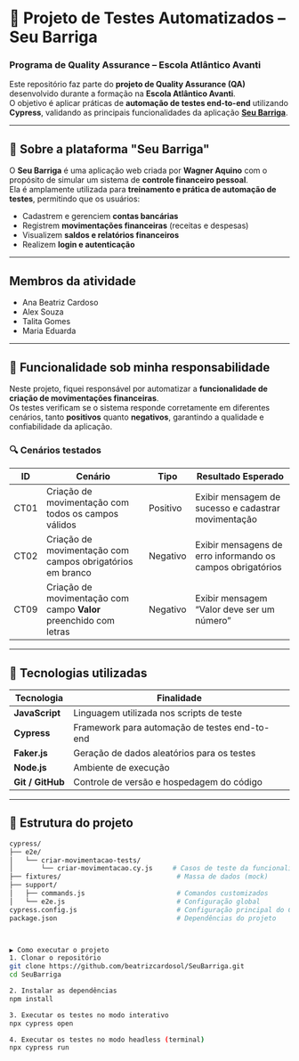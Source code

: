 # 🧾 Projeto de Testes Automatizados – Seu Barriga  
### Programa de Quality Assurance – Escola Atlântico Avanti

Este repositório faz parte do **projeto de Quality Assurance (QA)** desenvolvido durante a formação na **Escola Atlântico Avanti**.  
O objetivo é aplicar práticas de **automação de testes end-to-end** utilizando **Cypress**, validando as principais funcionalidades da aplicação [**Seu Barriga**](https://seubarriga.wcaquino.me/).

---

## 📘 Sobre a plataforma "Seu Barriga"

O **Seu Barriga** é uma aplicação web criada por **Wagner Aquino** com o propósito de simular um sistema de **controle financeiro pessoal**.  
Ela é amplamente utilizada para **treinamento e prática de automação de testes**, permitindo que os usuários:

- Cadastrem e gerenciem **contas bancárias**  
- Registrem **movimentações financeiras** (receitas e despesas)  
- Visualizem **saldos e relatórios financeiros**  
- Realizem **login e autenticação**

---

## Membros da atividade

- Ana Beatriz Cardoso
- Alex Souza
- Talita Gomes
- Maria Eduarda 

---

## 🧩 Funcionalidade sob minha responsabilidade

Neste projeto, fiquei responsável por automatizar a **funcionalidade de criação de movimentações financeiras**.  
Os testes verificam se o sistema responde corretamente em diferentes cenários, tanto **positivos** quanto **negativos**, garantindo a qualidade e confiabilidade da aplicação.

### 🔍 Cenários testados

| ID   | Cenário                                                        | Tipo      | Resultado Esperado                                        |
|------|----------------------------------------------------------------|-----------|------------------------------------------------------------|
| CT01 | Criação de movimentação com todos os campos válidos            | Positivo  | Exibir mensagem de sucesso e cadastrar movimentação        |
| CT02 | Criação de movimentação com campos obrigatórios em branco      | Negativo  | Exibir mensagens de erro informando os campos obrigatórios |
| CT09 | Criação de movimentação com campo **Valor** preenchido com letras | Negativo  | Exibir mensagem “Valor deve ser um número”                 |

---

## 🧰 Tecnologias utilizadas

| Tecnologia      | Finalidade                                      |
|-----------------|--------------------------------------------------|
| **JavaScript**  | Linguagem utilizada nos scripts de teste         |
| **Cypress**     | Framework para automação de testes end-to-end    |
| **Faker.js**    | Geração de dados aleatórios para os testes       |
| **Node.js**     | Ambiente de execução                             |
| **Git / GitHub**| Controle de versão e hospedagem do código        |

---

## 🚀 Estrutura do projeto

```bash
cypress/
├── e2e/
│   └── criar-movimentacao-tests/
│       └── criar-movimentacao.cy.js     # Casos de teste da funcionalidade
├── fixtures/                             # Massa de dados (mock)
├── support/
│   ├── commands.js                       # Comandos customizados
│   └── e2e.js                            # Configuração global
cypress.config.js                         # Configuração principal do Cypress
package.json                              # Dependências do projeto



▶️ Como executar o projeto
1. Clonar o repositório
git clone https://github.com/beatrizcardosol/SeuBarriga.git
cd SeuBarriga

2. Instalar as dependências
npm install

3. Executar os testes no modo interativo
npx cypress open

4. Executar os testes no modo headless (terminal)
npx cypress run
